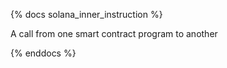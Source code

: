 {% docs solana_inner_instruction %}

A call from one smart contract program to another

{% enddocs %}